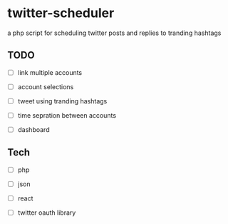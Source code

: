 # twitter-scheduler
a php script for scheduling twitter posts and replies to tranding hashtags


## TODO
- [ ] link multiple accounts 
- [ ] account selections
- [ ] tweet using tranding hashtags
- [ ] time sepration between accounts
- [ ] dashboard



## Tech
- [ ] php
- [ ] json
- [ ] react
- [ ] twitter oauth library

